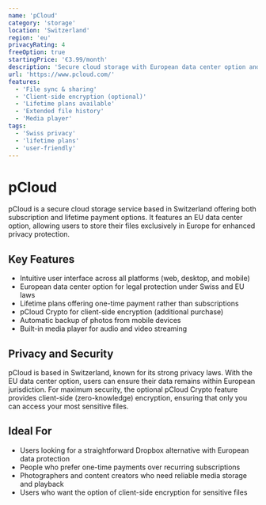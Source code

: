 ```yaml
---
name: 'pCloud'
category: 'storage'
location: 'Switzerland'
region: 'eu'
privacyRating: 4
freeOption: true
startingPrice: '€3.99/month'
description: 'Secure cloud storage with European data center option and lifetime plans.'
url: 'https://www.pcloud.com/'
features:
  - 'File sync & sharing'
  - 'Client-side encryption (optional)'
  - 'Lifetime plans available'
  - 'Extended file history'
  - 'Media player'
tags:
  - 'Swiss privacy'
  - 'lifetime plans'
  - 'user-friendly'
---
```


# pCloud

pCloud is a secure cloud storage service based in Switzerland offering both subscription and lifetime payment options. It features an EU data center option, allowing users to store their files exclusively in Europe for enhanced privacy protection.

## Key Features

- Intuitive user interface across all platforms (web, desktop, and mobile)
- European data center option for legal protection under Swiss and EU laws
- Lifetime plans offering one-time payment rather than subscriptions
- pCloud Crypto for client-side encryption (additional purchase)
- Automatic backup of photos from mobile devices
- Built-in media player for audio and video streaming

## Privacy and Security

pCloud is based in Switzerland, known for its strong privacy laws. With the EU data center option, users can ensure their data remains within European jurisdiction. For maximum security, the optional pCloud Crypto feature provides client-side (zero-knowledge) encryption, ensuring that only you can access your most sensitive files.

## Ideal For

- Users looking for a straightforward Dropbox alternative with European data protection
- People who prefer one-time payments over recurring subscriptions
- Photographers and content creators who need reliable media storage and playback
- Users who want the option of client-side encryption for sensitive files